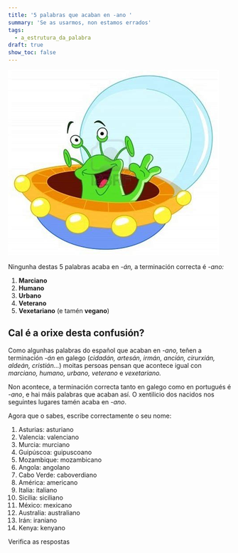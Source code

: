```yaml
---
title: '5 palabras que acaban en -ano '
summary: 'Se as usarmos, non estamos errados'
tags:
  - a_estrutura_da_palabra
draft: true
show_toc: false
---
```

![Image](/img/marciano.jpg)

Ningunha destas 5 palabras acaba en *-án,* a terminación correcta é *-ano:* 

1. **Marciano**
2. **Humano**
3. **Urbano**
4. **Veterano**
5. **Vexetariano** (e tamén **vegano**)


## Cal é a orixe desta confusión?

Como algunhas palabras do español que acaban en *-ano,* teñen a terminación *-án* en galego (*cidadán, artesán, irmán, ancián, cirurxián, aldeán, cristián...*) moitas persoas pensan que acontece igual con *marciano, humano, urbano, veterano* e *vexetariano.*

Non acontece, a terminación correcta tanto en galego como en portugués é *-ano*, e hai máis palabras que acaban así. O xentilicio dos nacidos nos seguintes lugares tamén acaba en *-ano*.

Agora que o sabes, escribe correctamente o seu nome: 

1. Asturias: <e-answer readonly>asturiano</e-answer>
2. Valencia: <e-answer>valenciano</e-answer>
3. Murcia: <e-answer>murciano</e-answer>
4. Guipúscoa: <e-answer>guipuscoano</e-answer>
5. Mozambique: <e-answer>mozambicano</e-answer>
6. Angola: <e-answer>angolano</e-answer>
7. Cabo Verde: <e-answer>caboverdiano</e-answer>
8. América: <e-answer>americano</e-answer>
9. Italia: <e-answer>italiano</e-answer>
10. Sicilia: <e-answer>siciliano</e-answer>
11. México: <e-answer>mexicano</e-answer>
12. Australia: <e-answer>australiano</e-answer>
14. Irán: <e-answer>iraniano</e-answer>
15. Kenya: <e-answer>kenyano</e-answer>

<e-validate>Verifica as respostas</e-validate>
